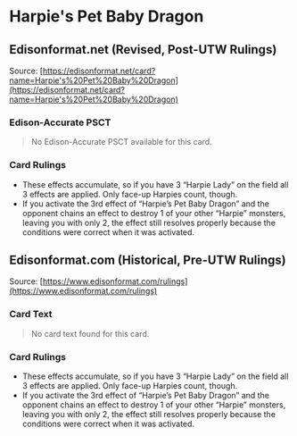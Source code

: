 # Harpie's Pet Baby Dragon

## Edisonformat.net (Revised, Post-UTW Rulings)

Source: [https://edisonformat.net/card?name=Harpie's%20Pet%20Baby%20Dragon](https://edisonformat.net/card?name=Harpie's%20Pet%20Baby%20Dragon)

### Edison-Accurate PSCT

> No Edison-Accurate PSCT available for this card.

### Card Rulings

*   These effects accumulate, so if you have 3 “Harpie Lady” on the field all 3 effects are applied. Only face-up Harpies count, though.
*   If you activate the 3rd effect of “Harpie’s Pet Baby Dragon” and the opponent chains an effect to destroy 1 of your other “Harpie” monsters, leaving you with only 2, the effect still resolves properly because the conditions were correct when it was activated.


## Edisonformat.com (Historical, Pre-UTW Rulings)

Source: [https://www.edisonformat.com/rulings](https://www.edisonformat.com/rulings)

### Card Text

> No card text found for this card.

### Card Rulings

*   These effects accumulate, so if you have 3 “Harpie Lady” on the field all 3 effects are applied. Only face-up Harpies count, though.
*   If you activate the 3rd effect of “Harpie’s Pet Baby Dragon” and the opponent chains an effect to destroy 1 of your other “Harpie” monsters, leaving you with only 2, the effect still resolves properly because the conditions were correct when it was activated.


